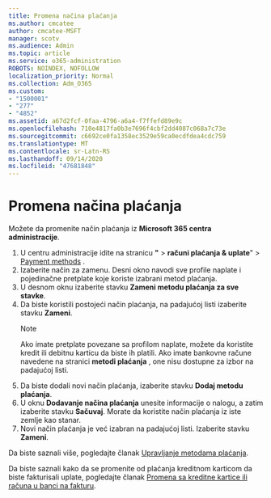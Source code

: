 ```yaml
---
title: Promena načina plaćanja
ms.author: cmcatee
author: cmcatee-MSFT
manager: scotv
ms.audience: Admin
ms.topic: article
ms.service: o365-administration
ROBOTS: NOINDEX, NOFOLLOW
localization_priority: Normal
ms.collection: Adm_O365
ms.custom:
- "1500001"
- "277"
- "4852"
ms.assetid: a67d2fcf-0faa-4796-a6a4-f7ffefd89e9c
ms.openlocfilehash: 710e4817fa0b3e7696f4cbf2dd4087c068a7c73e
ms.sourcegitcommit: c6692ce0fa1358ec3529e59ca0ecdfdea4cdc759
ms.translationtype: MT
ms.contentlocale: sr-Latn-RS
ms.lasthandoff: 09/14/2020
ms.locfileid: "47681848"
---
```

# <a name="change-payment-method"></a>Promena načina plaćanja

Možete da promenite način plaćanja iz **Microsoft 365 centra administracije**.
  
1. U centru administracije idite na stranicu **"**  >  **računi plaćanja & uplate**"  >  [Payment methods](https://go.microsoft.com/fwlink/p/?linkid=2018806) .
2. Izaberite način za zamenu. Desni okno navodi sve profile naplate i pojedinačne pretplate koje koriste izabrani metod plaćanja.
3. U desnom oknu izaberite stavku **Zameni metodu plaćanja za sve stavke**.
4. Da biste koristili postojeći način plaćanja, na padajućoj listi izaberite stavku **Zameni**.
    > [!NOTE]
    > Ako imate pretplate povezane sa profilom naplate, možete da koristite kredit ili debitnu karticu da biste ih platili. Ako imate bankovne račune navedene na stranici **metodi plaćanja** , one nisu dostupne za izbor na padajućoj listi.
5. Da biste dodali novi način plaćanja, izaberite stavku **Dodaj metodu plaćanja**.
6. U oknu **Dodavanje načina plaćanja** unesite informacije o nalogu, a zatim izaberite stavku **Sačuvaj**. Morate da koristite način plaćanja iz iste zemlje kao stanar.
7. Novi način plaćanja je već izabran na padajućoj listi. Izaberite stavku **Zameni**.

Da biste saznali više, pogledajte članak [Upravljanje metodama plaćanja](https://docs.microsoft.com/microsoft-365/commerce/billing-and-payments/manage-payment-methods).

Da biste saznali kako da se promenite od plaćanja kreditnom karticom da biste fakturisali uplate, pogledajte članak [Promena sa kreditne kartice ili računa u banci na fakturu](https://docs.microsoft.com/microsoft-365/commerce/billing-and-payments/change-payment-method#change-from-credit-card-or-bank-account-to-invoice).